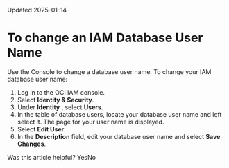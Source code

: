 Updated 2025-01-14
# To change an IAM Database User Name
Use the Console to change a database user name.
To change your IAM database user name:
  1. Log in to the OCI IAM console. 
  2. Select **Identity & Security**. 
  3. Under **Identity** , select **Users**. 
  4. In the table of database users, locate your database user name and left select it. 
The page for your user name is displayed.
  5. Select **Edit User**.
  6. In the **Description** field, edit your database user name and select **Save Changes**.


Was this article helpful?
YesNo

